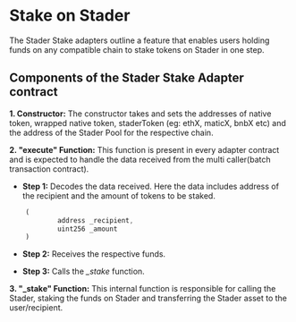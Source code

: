 # Stake on Stader

The Stader Stake adapters outline a feature that enables users holding funds on any compatible chain to stake tokens on Stader in one step.

## Components of the Stader Stake Adapter contract

**1. Constructor:** The constructor takes and sets the addresses of native token, wrapped native token, staderToken (eg: ethX, maticX, bnbX etc) and the address of the Stader Pool for the respective chain.

**2. "execute" Function:** This function is present in every adapter contract and is expected to handle the data received from the multi caller(batch transaction contract).

- **Step 1:** Decodes the data received. Here the data includes address of the recipient and the amount of tokens to be staked.

```javascript
    (         
            address _recipient, 
            uint256 _amount
    )
```

- **Step 2:** Receives the respective funds.

- **Step 3:** Calls the *_stake* function.

**3. "_stake" Function:** This internal function is responsible for calling the Stader, staking the funds on Stader and transferring the Stader asset to the user/recipient.
